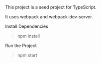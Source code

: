 This project is a seed project for TypeScript.

It uses webpack and webpack-dev-server.

Install Dependencies
> npm install

Run the Project
> npm start
    

